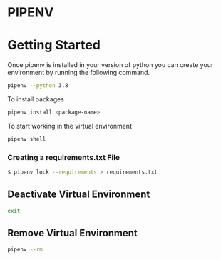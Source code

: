 # PIPENV

# Getting Started
Once pipenv is installed in your version of python you can create your
environment by running the following command.
```bash
pipenv --python 3.8
```

To install packages
```bash
pipenv install <package-name>
```

To start working in the virtual environment
```bash
pipenv shell
```

### Creating a requirements.txt File
```bash
$ pipenv lock --requirements > requirements.txt
```
## Deactivate Virtual Environment
```bash
exit
```

## Remove Virtual Environment
```bash
pipenv --rm
```